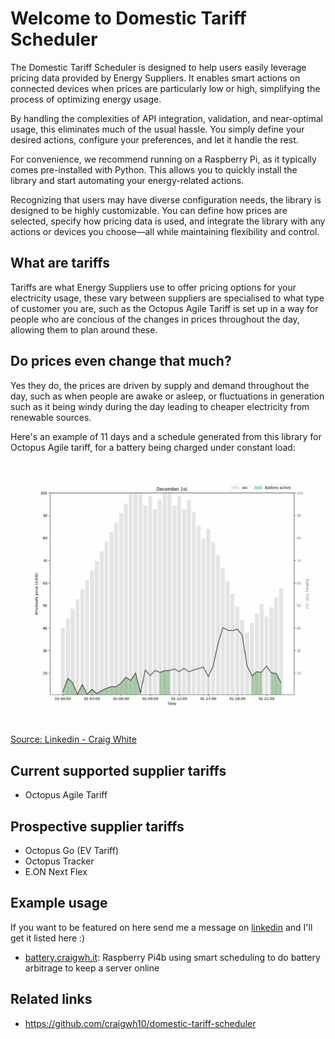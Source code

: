 # Welcome to Domestic Tariff Scheduler

The Domestic Tariff Scheduler is designed to help users easily leverage pricing data provided by Energy Suppliers. It enables smart actions on connected devices when prices are particularly low or high, simplifying the process of optimizing energy usage.

By handling the complexities of API integration, validation, and near-optimal usage, this eliminates much of the usual hassle. You simply define your desired actions, configure your preferences, and let it handle the rest.

For convenience, we recommend running on a Raspberry Pi, as it typically comes pre-installed with Python. This allows you to quickly install the library and start automating your energy-related actions.

Recognizing that users may have diverse configuration needs, the library is designed to be highly customizable. You can define how prices are selected, specify how pricing data is used, and integrate the library with any actions or devices you choose—all while maintaining flexibility and control.

## What are tariffs

Tariffs are what Energy Suppliers use to offer pricing options for your electricity usage, these vary between suppliers are specialised to what type of customer you are, such as the Octopus Agile Tariff is set up in a way for people who are concious of the changes in prices throughout the day, allowing them to plan around these.

## Do prices even change that much?

Yes they do, the prices are driven by supply and demand throughout the day, such as when people are awake or asleep, or fluctuations in generation such as it being windy during the day leading to cheaper electricity from renewable sources.

Here's an example of 11 days and a schedule generated from this library for Octopus Agile tariff, for a battery being charged under constant load:

<img src="schedule.gif" alt="11 days of battery being charged over constant load" />

<a href="https://www.linkedin.com/pulse/improving-my-portable-battery-charging-strategy-day-ahead-craig-white-7h8ce" target="_blank">Source: Linkedin - Craig White</a>

## Current supported supplier tariffs

- Octopus Agile Tariff

## Prospective supplier tariffs

- Octopus Go (EV Tariff)
- Octopus Tracker
- E.ON Next Flex

## Example usage

If you want to be featured on here send me a message on [linkedin](https://www.linkedin.com/in/craig-white98/) and I'll get it listed here :)

- [battery.craigwh.it](https://battery.craigwh.it): Raspberry Pi4b using smart scheduling to do battery arbitrage to keep a server online

## Related links

- <a href="https://github.com/craigwh10/domestic-tariff-scheduler" target="_blank">https://github.com/craigwh10/domestic-tariff-scheduler</a>
